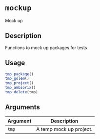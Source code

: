 # `mockup`

Mock up


## Description

Functions to mock up packages for tests


## Usage

```r
tmp_package()
tmp_golem()
tmp_project()
tmp_ambiorix()
tmp_delete(tmp)
```


## Arguments

Argument      |Description
------------- |----------------
`tmp`     |     A temp mock up project.


